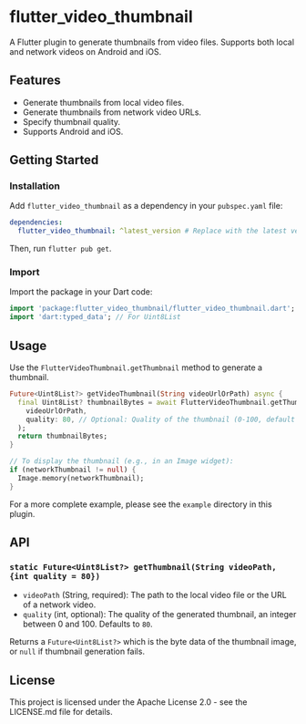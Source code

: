 # flutter_video_thumbnail

A Flutter plugin to generate thumbnails from video files. Supports both local and network videos on Android and iOS.

## Features

*   Generate thumbnails from local video files.
*   Generate thumbnails from network video URLs.
*   Specify thumbnail quality.
*   Supports Android and iOS.

## Getting Started

### Installation

Add `flutter_video_thumbnail` as a dependency in your `pubspec.yaml` file:

```yaml
dependencies:
  flutter_video_thumbnail: ^latest_version # Replace with the latest version
```

Then, run `flutter pub get`.

### Import

Import the package in your Dart code:

```dart
import 'package:flutter_video_thumbnail/flutter_video_thumbnail.dart';
import 'dart:typed_data'; // For Uint8List
```

## Usage

Use the `FlutterVideoThumbnail.getThumbnail` method to generate a thumbnail.

```dart
Future<Uint8List?> getVideoThumbnail(String videoUrlOrPath) async {
  final Uint8List? thumbnailBytes = await FlutterVideoThumbnail.getThumbnail(
    videoUrlOrPath,
    quality: 80, // Optional: Quality of the thumbnail (0-100, default 80)
  );
  return thumbnailBytes;
}

// To display the thumbnail (e.g., in an Image widget):
if (networkThumbnail != null) {
  Image.memory(networkThumbnail);
}
```

For a more complete example, please see the `example` directory in this plugin.

## API

### `static Future<Uint8List?> getThumbnail(String videoPath, {int quality = 80})`

*   `videoPath` (String, required): The path to the local video file or the URL of a network video.
*   `quality` (int, optional): The quality of the generated thumbnail, an integer between 0 and 100. Defaults to `80`.

Returns a `Future<Uint8List?>` which is the byte data of the thumbnail image, or `null` if thumbnail generation fails.

## License

This project is licensed under the Apache License 2.0 - see the LICENSE.md file for details.

